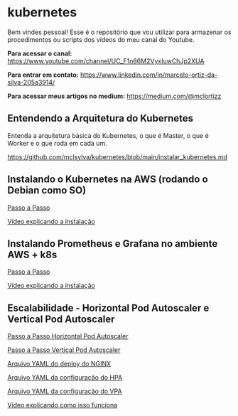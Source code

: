 # kubernetes

Bem vindes pessoal! Esse é o repositório que vou utilizar para armazenar os procedimentos ou scripts dos vídeos do meu canal do Youtube.

__Para acessar o canal:__ https://www.youtube.com/channel/UC_F1n86M2VyxIuwChJp2XUA

__Para entrar em contato:__ https://www.linkedin.com/in/marcelo-ortiz-da-silva-205a3914/

__Para acessar meus artigos no medium:__ https://medium.com/@mclortizz

## Entendendo a Arquitetura do Kubernetes

Entenda a arquitetura básica do Kubernetes, o que é Master, o que é Worker e o que roda em cada um.

https://github.com/mclsylva/kubernetes/blob/main/instalar_kubernetes.md

## Instalando o Kubernetes na AWS (rodando o Debian como SO)

[Passo a Passo](https://github.com/mclsylva/kubernetes/blob/main/instalar_kubernetes.md)

[Vídeo explicando a instalação](https://youtu.be/7k_LG2Rk8PU)

## Instalando Prometheus e Grafana no ambiente AWS + k8s

[Passo a Passo](https://github.com/mclsylva/kubernetes/blob/main/instalar_prometheus_grafana)

[Vídeo explicando a instalação](https://youtu.be/yvxtI75i21U)

## Escalabilidade - Horizontal Pod Autoscaler e Vertical Pod Autoscaler

[Passo a Passo Horizontal Pod Autoscaler](https://github.com/mclortizz/kubernetes/blob/main/Escalabilidade/HPA.pdf)

[Passo a Passo Vertical Pod Autoscaler](https://github.com/mclortizz/kubernetes/blob/main/Escalabilidade/VPA.pdf)

[Arquivo YAML do deploy do NGINX](https://github.com/mclortizz/kubernetes/blob/main/Escalabilidade/deploy.yaml)

[Arquivo YAML da configuração do HPA](https://github.com/mclortizz/kubernetes/blob/main/Escalabilidade/hpa.yaml)

[Arquivo YAML da configuração do VPA](https://github.com/mclortizz/kubernetes/blob/main/Escalabilidade/vpa.yaml)

[Vídeo explicando como isso funciona](https://youtu.be/iIH9ojSPuQs)
